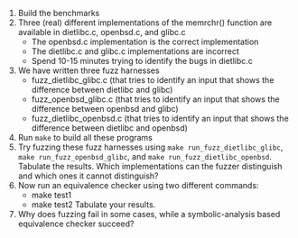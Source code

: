 1. Build the benchmarks
2. Three (real) different implementations of the memrchr() function are available in dietlibc.c, openbsd.c, and glibc.c
   - The openbsd.c implementation is the correct implementation
   - The dietlibc.c and glibc.c implementations are incorrect
   - Spend 10-15 minutes trying to identify the bugs in dietlibc.c
3. We have written three fuzz harnesses
   - fuzz_dietlibc_glibc.c (that tries to identify an input that shows the difference between dietlibc and glibc)
   - fuzz_openbsd_glibc.c (that tries to identify an input that shows the difference between openbsd and glibc)
   - fuzz_dietlibc_openbsd.c (that tries to identify an input that shows the difference between dietlibc and openbsd)
4. Run `make` to build all these programs
5. Try fuzzing these fuzz harnesses using `make run_fuzz_dietlibc_glibc`, `make run_fuzz_openbsd_glibc`, and `make run_fuzz_dietlibc_openbsd`.  Tabulate the results.  Which implementations can the fuzzer distinguish and which ones it cannot distinguish?
6. Now run an equivalence checker using two different commands:
   - make test1
   - make test2
   Tabulate your results.
7. Why does fuzzing fail in some cases, while a symbolic-analysis based equivalence checker succeed?
